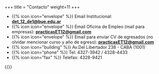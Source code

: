 +++
title = "Contacto"
weight=11
+++

- {{% icon icon="envelope" %}} Email Institucional: **det_12_de1@bue.edu.ar**
- {{% icon icon="envelope" %}} Email Oficina de Empleo (mail para empresas): **practicasET12@gmail.com**
- {{% icon icon="envelope" %}} Email para enviar CV de egresados (no olvidar mencionar curso y año de egreso): **practicasET12@gmail.com**
- {{% icon icon="building" %}} Av.Del Libertador 238 - CABA (1001)
- {{% icon icon="phone" %}} Tel: 4327-3942 / 4328-4433
- {{% icon icon="fax" %}} Telefax: 4328-9421

{{<mapita>}}
